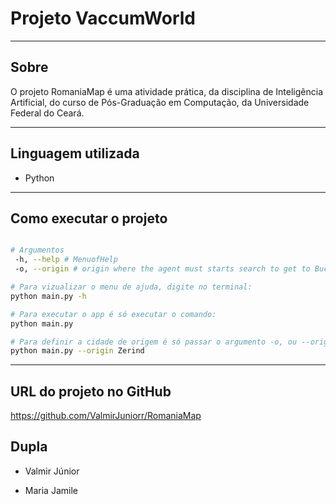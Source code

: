 # Projeto VaccumWorld

---

## Sobre

 O projeto RomaniaMap é uma atividade prática, da disciplina de Inteligência Artificial, do curso de Pós-Graduação em Computação, da Universidade Federal do Ceará. 

---

## Linguagem utilizada 

- Python

---

## Como executar o projeto


```bash

# Argumentos
 -h, --help # MenuofHelp
 -o, --origin # origin where the agent must starts search to get to Bucharest

# Para vizualizar o menu de ajuda, digite no terminal:
python main.py -h

# Para executar o app é só executar o comando:
python main.py

# Para definir a cidade de origem é só passar o argumento -o, ou --origin para o script:
python main.py --origin Zerind

```
---

## URL do projeto no GitHub

https://github.com/ValmirJuniorr/RomaniaMap

## Dupla

- Valmir Júnior

- Maria Jamile